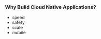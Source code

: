 <!-- .element: class="toc" -->

### Why Build Cloud Native Applications?

* speed <!-- .element: class="current-item" -->
* safety
* scale
* mobile

<i class="fa fa-cloud fa-lg"></i>
